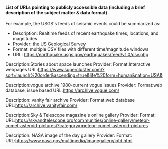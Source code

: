 #### List of URLs pointing to publicly accessible data (including a brief description of the subject matter & data format)

For example, the USGS's feeds of seismic events could be summarized as:

- Description: Realtime feeds of recent earthquake times, locations, and magnitudes
- Provider: the US Geological Survey
- Format: multiple CSV files with different time/magnitude windows
- URL: https://earthquake.usgs.gov/earthquakes/feed/v1.0/csv.php

Description:Stories about space launches
Provider:
Format:Interactive webpages
URL:https://www.supercluster.com/?sort=launch%20order&ascending=true&life%20form=human&nation=USA&

Description:vogue archive 1980-current vogue issues
Provider:
Format:web database, issue based
URL:https://archive.vogue.com/

Description: vanity fair archive
Provider:
Format:web database
URL:https://archive.vanityfair.com/

Description:Sky & Telescope magazine's online gallery
Provider:
Format:
URL:https://skyandtelescope.org/communities/online-gallery/meteor-comet-asteroid-pictures/?category=meteor-comet-asteroid-pictures

Description: NASA image of the day gallery
Provider:
Format:
URL:https://www.nasa.gov/multimedia/imagegallery/iotd.html
